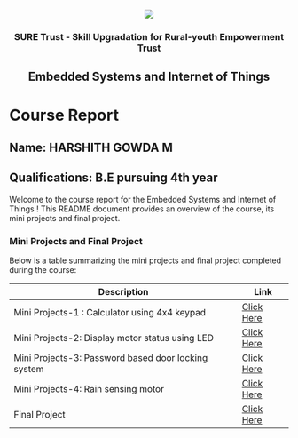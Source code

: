 <!-- PROJECT LOGO -->
<br />

<div align="center">
   <img src='https://user-images.githubusercontent.com/73131499/166115643-d3187f47-d38f-41b2-ae42-5ecbbc60de14.png' />


<h3 align="center">SURE Trust - Skill Upgradation for Rural-youth Empowerment Trust</h3>
  <h2> Embedded Systems and Internet of Things </h2>
</div>

# Course Report

## Name: HARSHITH GOWDA M

## Qualifications: B.E pursuing 4th year

Welcome to the course report for the Embedded Systems and Internet of Things ! This README document provides an overview of the course, its mini projects and final project.

### Mini Projects and Final Project

Below is a table summarizing the mini projects and final project completed during the course:

| Description                               | Link                                    |
|-------------------------------------------|-----------------------------------------|
| Mini Projects-1 : Calculator using 4x4 keypad   | [Click Here](https://github.com/sure-trust/G6_ES/tree/main/Mini%20Projects/Harshith/MINI%20PROJECT%201-%20Calculator%20using%204x4%20keypad) |                       
| Mini Projects-2:   Display motor status using LED |[Click Here](https://github.com/sure-trust/G6_ES/tree/main/Mini%20Projects/Harshith/MINI%20PROJECT%202%20-%20Dislay%20motor%20status%20in%20LED) |
| Mini Projects-3: Password based door locking system | [Click Here](https://github.com/sure-trust/G6_ES/tree/main/Mini%20Projects/Harshith/MINI%20PROJECT%203%20-%20Password%20based%20door%20loking%20system) |
| Mini Projects-4: Rain sensing motor | [Click Here](https://github.com/sure-trust/G6_ES/tree/main/Mini%20Projects/Harshith/MINI%20PROJECT%204%20-%20Rain%20sensing%20motor) | 
|Final Project|[Click Here](https://github.com/sure-trust/G6_ES/tree/main/Final%20Capstone%20Project/Harshith/MAJOR%20PROJECT%20Automatic%20parking%20system)|
